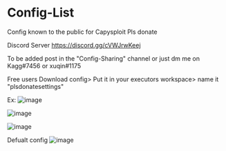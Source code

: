 # Config-List
Config known to the public for Capysploit Pls donate

Discord Server https://discord.gg/cVWJrwKeej

To be added post in the "Config-Sharing" channel or just dm me on Kagg#7456 or xuqin#1175

Free users
Download config> Put it in your executors workspace> name it "plsdonatesettings"

Ex:
![image](https://user-images.githubusercontent.com/91806527/208785905-4fc163a7-03b9-40bd-9a90-10e38eac03cc.png)

![image](https://user-images.githubusercontent.com/91806527/208786043-98707e74-692c-4175-92d4-3ef7b71649a2.png)

![image](https://user-images.githubusercontent.com/91806527/208786217-4debb57d-d322-4240-be4e-5b6de71faa54.png)

Defualt config
![image](https://user-images.githubusercontent.com/91806527/208786575-04f58feb-a660-4410-abb9-e07a56743af2.png)
